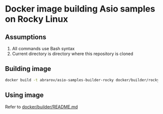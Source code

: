 # Docker image building Asio samples on Rocky Linux

## Assumptions

1. All commands use Bash syntax
1. Current directory is directory where this repository is cloned

## Building image

```bash
docker build -t abrarov/asio-samples-builder-rocky docker/builder/rocky
```

## Using image

Refer to [docker/builder/README.md](../README.md)
